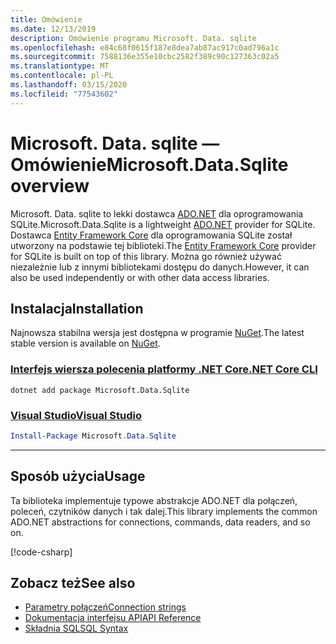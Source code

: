 ```yaml
---
title: Omówienie
ms.date: 12/13/2019
description: Omówienie programu Microsoft. Data. sqlite
ms.openlocfilehash: e84c68f0615f187e8dea7ab87ac917c0ad796a1c
ms.sourcegitcommit: 7588136e355e10cbc2582f389c90c127363c02a5
ms.translationtype: MT
ms.contentlocale: pl-PL
ms.lasthandoff: 03/15/2020
ms.locfileid: "77543602"
---
```

# <a name="microsoftdatasqlite-overview"></a><span data-ttu-id="4dd0b-103">Microsoft. Data. sqlite — Omówienie</span><span class="sxs-lookup"><span data-stu-id="4dd0b-103">Microsoft.Data.Sqlite overview</span></span>

<span data-ttu-id="4dd0b-104">Microsoft. Data. sqlite to lekki dostawca [ADO.NET](../../../framework/data/adonet/index.md) dla oprogramowania SQLite.</span><span class="sxs-lookup"><span data-stu-id="4dd0b-104">Microsoft.Data.Sqlite is a lightweight [ADO.NET](../../../framework/data/adonet/index.md) provider for SQLite.</span></span> <span data-ttu-id="4dd0b-105">Dostawca [Entity Framework Core](/ef/core/) dla oprogramowania SQLite został utworzony na podstawie tej biblioteki.</span><span class="sxs-lookup"><span data-stu-id="4dd0b-105">The [Entity Framework Core](/ef/core/) provider for SQLite is built on top of this library.</span></span> <span data-ttu-id="4dd0b-106">Można go również używać niezależnie lub z innymi bibliotekami dostępu do danych.</span><span class="sxs-lookup"><span data-stu-id="4dd0b-106">However, it can also be used independently or with other data access libraries.</span></span>

## <a name="installation"></a><span data-ttu-id="4dd0b-107">Instalacja</span><span class="sxs-lookup"><span data-stu-id="4dd0b-107">Installation</span></span>

<span data-ttu-id="4dd0b-108">Najnowsza stabilna wersja jest dostępna w programie [NuGet](https://www.nuget.org/packages/Microsoft.Data.Sqlite).</span><span class="sxs-lookup"><span data-stu-id="4dd0b-108">The latest stable version is available on [NuGet](https://www.nuget.org/packages/Microsoft.Data.Sqlite).</span></span>

### <a name="net-core-cli"></a>[<span data-ttu-id="4dd0b-109">Interfejs wiersza polecenia platformy .NET Core</span><span class="sxs-lookup"><span data-stu-id="4dd0b-109">.NET Core CLI</span></span>](#tab/netcore-cli)

```dotnetcli
dotnet add package Microsoft.Data.Sqlite
```

### <a name="visual-studio"></a>[<span data-ttu-id="4dd0b-110">Visual Studio</span><span class="sxs-lookup"><span data-stu-id="4dd0b-110">Visual Studio</span></span>](#tab/visual-studio)

``` PowerShell
Install-Package Microsoft.Data.Sqlite
```

---

## <a name="usage"></a><span data-ttu-id="4dd0b-111">Sposób użycia</span><span class="sxs-lookup"><span data-stu-id="4dd0b-111">Usage</span></span>

<span data-ttu-id="4dd0b-112">Ta biblioteka implementuje typowe abstrakcje ADO.NET dla połączeń, poleceń, czytników danych i tak dalej.</span><span class="sxs-lookup"><span data-stu-id="4dd0b-112">This library implements the common ADO.NET abstractions for connections, commands, data readers, and so on.</span></span>

[!code-csharp[](../../../../samples/snippets/standard/data/sqlite/HelloWorldSample/Program.cs?name=snippet_HelloWorld)]

## <a name="see-also"></a><span data-ttu-id="4dd0b-113">Zobacz też</span><span class="sxs-lookup"><span data-stu-id="4dd0b-113">See also</span></span>

* [<span data-ttu-id="4dd0b-114">Parametry połączeń</span><span class="sxs-lookup"><span data-stu-id="4dd0b-114">Connection strings</span></span>](connection-strings.md)
* [<span data-ttu-id="4dd0b-115">Dokumentacja interfejsu API</span><span class="sxs-lookup"><span data-stu-id="4dd0b-115">API Reference</span></span>](/dotnet/api/?view=msdata-sqlite-3.0)
* [<span data-ttu-id="4dd0b-116">Składnia SQL</span><span class="sxs-lookup"><span data-stu-id="4dd0b-116">SQL Syntax</span></span>](https://www.sqlite.org/lang.html)
